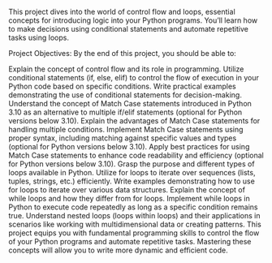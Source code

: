 This project dives into the world of control flow and loops, essential concepts for introducing logic into your Python programs. You’ll learn how to make decisions using conditional statements and automate repetitive tasks using loops.

Project Objectives:
By the end of this project, you should be able to:

Explain the concept of control flow and its role in programming.
Utilize conditional statements (if, else, elif) to control the flow of execution in your Python code based on specific conditions.
Write practical examples demonstrating the use of conditional statements for decision-making.
Understand the concept of Match Case statements introduced in Python 3.10 as an alternative to multiple if/elif statements (optional for Python versions below 3.10).
Explain the advantages of Match Case statements for handling multiple conditions.
Implement Match Case statements using proper syntax, including matching against specific values and types (optional for Python versions below 3.10).
Apply best practices for using Match Case statements to enhance code readability and efficiency (optional for Python versions below 3.10).
Grasp the purpose and different types of loops available in Python.
Utilize for loops to iterate over sequences (lists, tuples, strings, etc.) efficiently.
Write examples demonstrating how to use for loops to iterate over various data structures.
Explain the concept of while loops and how they differ from for loops.
Implement while loops in Python to execute code repeatedly as long as a specific condition remains true.
Understand nested loops (loops within loops) and their applications in scenarios like working with multidimensional data or creating patterns.
This project equips you with fundamental programming skills to control the flow of your Python programs and automate repetitive tasks. Mastering these concepts will allow you to write more dynamic and efficient code.
